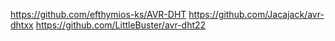 https://github.com/efthymios-ks/AVR-DHT
https://github.com/Jacajack/avr-dhtxx
https://github.com/LittleBuster/avr-dht22